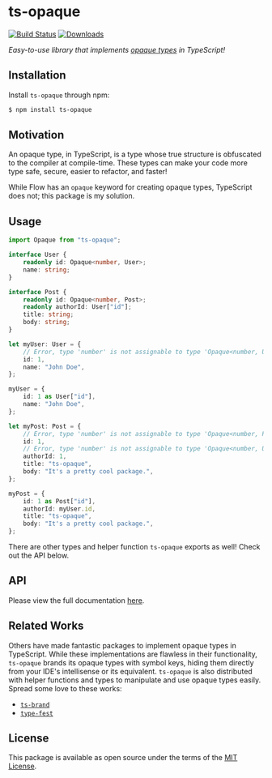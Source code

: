 [docs-url]: https://seancroach.github.io/ts-opaque/globals.html
[downloads-badge]: https://img.shields.io/npm/dt/ts-opaque?logo=npm
[opaque-types-url]: https://codemix.com/opaque-types-in-javascript/
[github-ci-badge]:
	https://img.shields.io/github/workflow/status/seancroach/ts-opaque/CI?logo=github
[github-ci-url]:
	https://github.com/seancroach/ts-opaque/actions?query=workflow%3A%22CI%22
[license-url]: https://github.com/seancroach/ts-opaque/blob/master/license
[release-url]: https://www.npmjs.com/package/ts-opaque

# ts-opaque

[![Build Status][github-ci-badge]][github-ci-url]
[![Downloads][downloads-badge]][release-url]

_Easy-to-use library that implements [opaque types][opaque-types-url] in
TypeScript!_

## Installation

Install `ts-opaque` through npm:

```sh
$ npm install ts-opaque
```

## Motivation

An opaque type, in TypeScript, is a type whose true structure is obfuscated to
the compiler at compile-time. These types can make your code more type safe,
secure, easier to refactor, and faster!

While Flow has an `opaque` keyword for creating opaque types, TypeScript does
not; this package is my solution.

## Usage

```ts
import Opaque from "ts-opaque";

interface User {
	readonly id: Opaque<number, User>;
	name: string;
}

interface Post {
	readonly id: Opaque<number, Post>;
	readonly authorId: User["id"];
	title: string;
	body: string;
}

let myUser: User = {
	// Error, type 'number' is not assignable to type 'Opaque<number, User>'
	id: 1,
	name: "John Doe",
};

myUser = {
	id: 1 as User["id"],
	name: "John Doe",
};

let myPost: Post = {
	// Error, type 'number' is not assignable to type 'Opaque<number, Post>'
	id: 1,
	// Error, type 'number' is not assignable to type 'Opaque<number, User>'
	authorId: 1,
	title: "ts-opaque",
	body: "It's a pretty cool package.",
};

myPost = {
	id: 1 as Post["id"],
	authorId: myUser.id,
	title: "ts-opaque",
	body: "It's a pretty cool package.",
};
```

There are other types and helper function `ts-opaque` exports as well! Check out
the API below.

## API

Please view the full documentation [here][docs-url].

## Related Works

Others have made fantastic packages to implement opaque types in TypeScript.
While these implementations are flawless in their functionality, `ts-opaque`
brands its opaque types with symbol keys, hiding them directly from your IDE's
intellisense or its equivalent. `ts-opaque` is also distributed with helper
functions and types to manipulate and use opaque types easily. Spread some love
to these works:

- [`ts-brand`](https://github.com/kourge/ts-brand)
- [`type-fest`](https://github.com/sindresorhus/type-fest)

## License

This package is available as open source under the terms of the [MIT
License][license-url].
